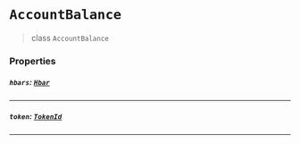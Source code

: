 # `AccountBalance`

> class `AccountBalance`

### Properties

##### `hbars`: [`Hbar`](/reference/Hbar.md)

---

##### `token`: [`TokenId`](/reference/token/TokenId.md)

---

